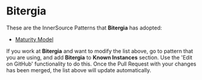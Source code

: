 # Bitergia

These are the InnerSource Patterns that **Bitergia** has adopted:

* [Maturity Model](../patterns/2-structured/maturity-model.md)

If you work at **Bitergia** and want to modify the list above, go to pattern that you are using, and add **Bitergia** to **Known Instances** section.
Use the 'Edit on GitHub' functionality to do this.
Once the Pull Request with your changes has been merged, the list above will update automatically.

